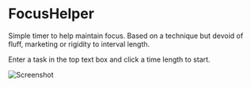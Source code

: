 FocusHelper
===========

Simple timer to help maintain focus.  Based on a technique but devoid of fluff, marketing or rigidity to interval length.

Enter a task in the top text box and click a time length to start.

![Screenshot](https://raw.github.com/chrisa23/FocusHelper/master/Screen.jpg)